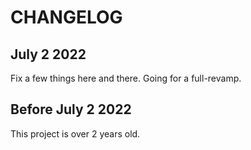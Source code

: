 # CHANGELOG

## July 2 2022

Fix a few things here and there.  Going for a full-revamp.

## Before July 2 2022

This project is over 2 years old.
